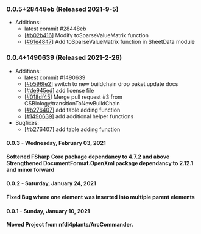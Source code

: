 ### 0.0.5+28448eb (Released 2021-9-5)
* Additions:
    * latest commit #28448eb
    * [[#b02b416](https://github.com/CSBiology/FSharpSpreadsheetML/commit/b02b41618bb4c9a4ebd4f8c5ea8d61706e038bab)] Modify toSparseValueMatrix function
    * [[#61e4847](https://github.com/CSBiology/FSharpSpreadsheetML/commit/61e484711e9b4aff16e33680e356ba9094fd9691)] Add toSparseValueMatrix function in SheetData module

### 0.0.4+1490639 (Released 2021-2-26)
* Additions:
    * latest commit #1490639
    * [[#b596fe2](https://github.com/CSBiology/FSharpSpreadsheetML/commit/b596fe26eaeb4ea578ca017f85ebf14b2ddede33)] switch to new buildchain drop paket update docs
    * [[#de945ed](https://github.com/CSBiology/FSharpSpreadsheetML/commit/de945ed0f3d5f64133e8687d5d65439c2d077c6c)] add license file
    * [[#018df45](https://github.com/CSBiology/FSharpSpreadsheetML/commit/018df4550cfbaba4ab4afa106030b1e1801dce39)] Merge pull request #3 from CSBiology/transitionToNewBuildChain
    * [[#b276407](https://github.com/CSBiology/FSharpSpreadsheetML/commit/b276407b84bc073a34c6dba3209c0c1b119c2613)] add table adding function
    * [[#1490639](https://github.com/CSBiology/FSharpSpreadsheetML/commit/14906394eef273f676054ebcd359e4b70ca8076f)] add additional helper functions
* Bugfixes:
    * [[#b276407](https://github.com/CSBiology/FSharpSpreadsheetML/commit/b276407b84bc073a34c6dba3209c0c1b119c2613)] add table adding function

#### 0.0.3 - Wednesday, February 03, 2021

**Softened FSharp Core package dependancy to 4.7.2 and above**
**Strengthened DocumentFormat.OpenXml package dependancy to 2.12.1 and minor forward**

#### 0.0.2 - Saturday, January 24, 2021

**Fixed Bug where one element was inserted into multiple parent elements**

#### 0.0.1 - Sunday, January 10, 2021

**Moved Project from nfdi4plants/ArcCommander.**
